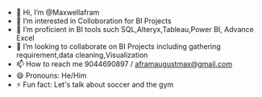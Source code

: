- 👋 Hi, I’m @Maxwellafram
- 👀 I’m interested in Colloboration for BI Projects
- 🌱 I’m proficient in BI tools such SQL,Alteryx,Tableau,Power BI, Advance Excel
- 💞️ I’m looking to collaborate on BI Projects including gathering requirement,data cleaning,Visualization
- 📫 How to reach me 9044690897 / aframaugustmax@gmail.com
- 😄 Pronouns: He/Him
- ⚡ Fun fact: Let's talk about soccer and the gym

<!---
Maxwellafram/Maxwellafram is a ✨ special ✨ repository because its `README.md` (this file) appears on your GitHub profile.
You can click the Preview link to take a look at your changes.
--->
